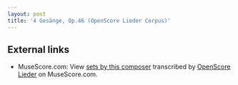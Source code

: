 ```yaml
---
layout: post
title: '4 Gesänge, Op.46 (OpenScore Lieder Corpus)'
---
```


## External links

- MuseScore.com: View [sets by this composer] transcribed by [OpenScore Lieder] on MuseScore.com.

[sets by this composer]: https://musescore.com/openscore-lieder-corpus/sets/5071658
[OpenScore Lieder]: https://musescore.com/openscore-lieder-corpus

